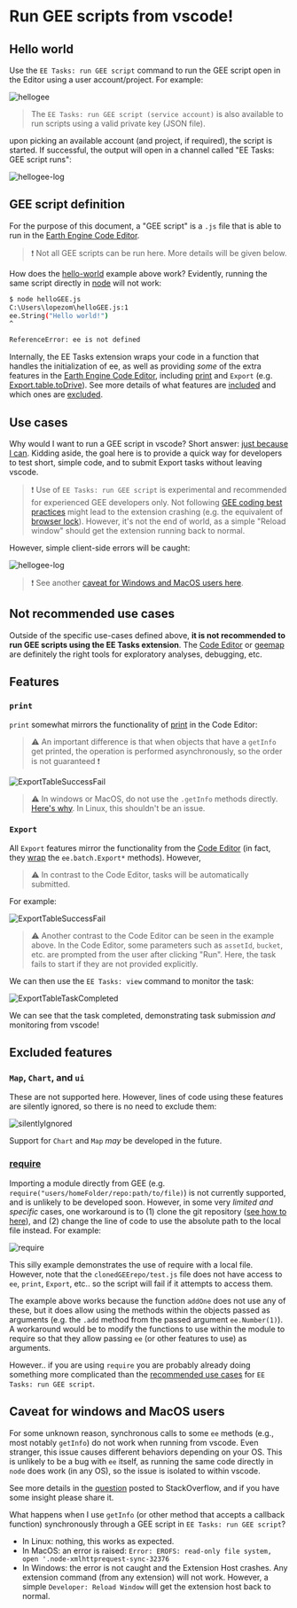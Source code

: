 # Run GEE scripts from vscode!

## Hello world

Use the `EE Tasks: run GEE script` command to run the GEE script open in the Editor using a user account/project. For example:

![hellogee](https://raw.githubusercontent.com/gee-community/eetasks/main/docs/assets/helloGEE.PNG)


> The `EE Tasks: run GEE script (service account)` is also available to run scripts using a valid private key (JSON file). 

upon picking an available account (and project, if required), the script is started. If successful, the output will open in a channel called "EE Tasks: GEE script runs":

![hellogee-log](https://raw.githubusercontent.com/gee-community/eetasks/main/docs/assets/helloGEE-log.png)

## GEE script definition

For the purpose of this document, a "GEE script" is a `.js` file that is able to run in the [Earth Engine Code Editor](https://developers.google.com/earth-engine/guides/playground). 

> ❗ Not all GEE scripts can be run here. More details will be given below. 

How does the [hello-world](#hello-world) example above work? Evidently, running the same script directly in [node](https://nodejs.org/en/) will not work:

```bash
$ node helloGEE.js 
C:\Users\lopezom\helloGEE.js:1
ee.String("Hello world!")
^

ReferenceError: ee is not defined
```

Internally, the EE Tasks extension wraps your code in a function that handles the initialization of ee, as well as providing *some* of the extra features in the [Earth Engine Code Editor](https://developers.google.com/earth-engine/guides/playground), including [print](https://developers.google.com/earth-engine/apidocs/print) and `Export` (e.g. [Export.table.toDrive](https://developers.google.com/earth-engine/apidocs/export-table-todrive)). See more details of what features are [included](#features) and which ones are [excluded](#excluded-features). 


## Use cases 

Why would I want to run a GEE script in vscode? Short answer: [just because I can](https://i.kym-cdn.com/entries/icons/original/000/040/653/goldblum-quote.jpeg). Kidding aside, the goal here is to provide a quick way for developers to test short, simple code, and to submit Export tasks without leaving vscode. 

> ❗ Use of `EE Tasks: run GEE script` is experimental and recommended for experienced GEE developers only. Not following [GEE coding best practices](https://developers.google.com/earth-engine/guides/best_practices) might lead to the extension crashing (e.g. the equivalent of [browser lock](https://developers.google.com/earth-engine/guides/debugging#browser-lock)). However, it's not the end of world, as a simple "Reload window" should get the extension running back to normal. 

However, simple client-side errors will be caught:

![hellogee-log](https://raw.githubusercontent.com/gee-community/eetasks/main/docs/assets/helloGEE-syntaxError.png)

> ❗ See another [caveat for Windows and MacOS users here](#caveat-for-windows-and-macos-users).

## Not recommended use cases

Outside of the specific use-cases defined above, **it is not recommended to run GEE scripts using the EE Tasks extension**. The [Code Editor](https://code.earthengine.google.com) or [geemap](https://geemap.org) are definitely the right tools for exploratory analyses, debugging, etc. 

## Features 

### `print`

`print` somewhat mirrors the functionality of [print](https://developers.google.com/earth-engine/apidocs/print) in the Code Editor:

>  ⚠️ An important difference is that when objects that have a `getInfo` get printed, the operation is performed asynchronously, so the order is not guaranteed ❗

![ExportTableSuccessFail](https://raw.githubusercontent.com/gee-community/eetasks/main/docs/assets/print.png)

> ⚠️ In windows or MacOS, do not use the `.getInfo` methods directly. [Here's why](#caveat-for-windows-and-macos-users). In Linux, this shouldn't be an issue.  

### `Export`

All `Export` features mirror the functionality from the [Code Editor](https://developers.google.com/earth-engine/guides/debugging#browser-lock) (in fact, they [wrap](https://github.com/gee-community/eetasks/blob/main/src/utilities/codeEditorUtils.js) the `ee.batch.Export*` methods). However, 

> ⚠️ In contrast to the Code Editor, tasks will be automatically submitted.

For example:

![ExportTableSuccessFail](https://raw.githubusercontent.com/gee-community/eetasks/main/docs/assets/ExportTableSuccessAndFail.png)

> ⚠️ Another contrast to the Code Editor can be seen in the example above. In the Code Editor, some parameters such as `assetId`, `bucket`, etc. are prompted from the user after clicking "Run". Here, the task fails to start if they are not provided explicitly.  

We can then use the `EE Tasks: view` command to monitor the task:

![ExportTableTaskCompleted](https://raw.githubusercontent.com/gee-community/eetasks/main/docs/assets/ExportTableTaskCompleted.png)

We can see that the task completed, demonstrating task submission *and* monitoring from vscode!

## Excluded features

### `Map`, `Chart`, and `ui` 

These are not supported here. However, lines of code using these features are silently ignored, so there is no need to exclude them:

![silentlyIgnored](https://raw.githubusercontent.com/gee-community/eetasks/main/docs/assets/silentlyIgnored.png)

Support for `Chart` and `Map` *may* be developed in the future. 

### [require](https://developers.google.com/earth-engine/apicods/require)

Importing a module directly from GEE (e.g. `require("users/homeFolder/repo:path/to/file)`) is not currently supported, and is unlikely to be developed soon. However, in some very *limited and specific* cases, one workaround is to (1) clone the git repository ([see how to here](https://gis.stackexchange.com/a/315134/67301)), and (2) change the line of code to use the absolute path to the local file instead. For example:

![require](https://raw.githubusercontent.com/gee-community/eetasks/main/docs/assets/require.png)

This silly example demonstrates the use of require with a local file. However, note that the `clonedGEErepo/test.js` file does not have access to `ee`, `print`, `Export`, etc.. so the script will fail if it attempts to access them. 

The example above works because the function `addOne` does not use any of these, but it does allow using the methods within the objects passed as arguments (e.g. the `.add` method from the passed argument `ee.Number(1)`). A workaround would be to modify the functions to use within the module to require so that they allow passing `ee` (or other features to use) as arguments. 

However.. if you are using `require` you are probably already doing something more complicated than the [recommended use cases](#use-cases) for `EE Tasks: run GEE script`. 

## Caveat for windows and MacOS users

For some unknown reason, synchronous calls to some `ee` methods (e.g., most notably `getInfo`) do not work when running from vscode. Even stranger, this issue causes different behaviors depending on your OS. This is unlikely to be a bug with `ee` itself, as running the same code directly in `node` does work (in any OS), so the issue is isolated to within vscode. 

See more details in the [question](https://stackoverflow.com/questions/77436205/vscode-specific-issue-with-node-xmltthprequest-sync-crashes-extension-host-in-w) posted to StackOverflow, and if you have some insight please share it. 

What happens when I use `getInfo` (or other method that accepts a callback function) synchronously through a GEE script in `EE Tasks: run GEE script`?

- In Linux: nothing, this works as expected.
- In MacOS: an error is raised: `Error: EROFS: read-only file system, open '.node-xmlhttprequest-sync-32376`  
- In Windows: the error is not caught and the Extension Host crashes. Any extension command (from any extension) will not work. However, a simple `Developer: Reload Window` will get the extension host back to normal. 
